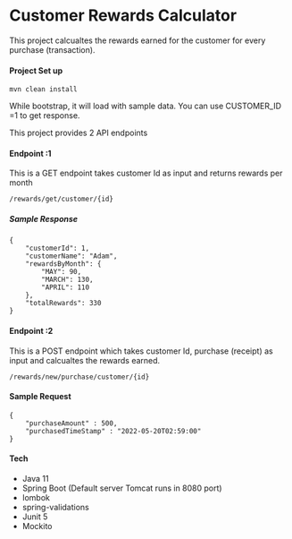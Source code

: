 
# Customer Rewards Calculator

This project calcualtes the rewards earned for the customer for every purchase (transaction). 

#### Project Set up
```'
mvn clean install
```
While bootstrap, it will load with sample data. You can use CUSTOMER_ID =1 to get response.


This project provides 2 API endpoints 

#### Endpoint :1 

This is a GET endpoint takes customer Id as input and returns rewards per month
```
/rewards/get/customer/{id}
```

##### Sample Response
```
{
    "customerId": 1,
    "customerName": "Adam",
    "rewardsByMonth": {
        "MAY": 90,
        "MARCH": 130,
        "APRIL": 110
    },
    "totalRewards": 330
}
```

#### Endpoint :2
This is a POST endpoint which takes customer Id, purchase (receipt) as input and calcualtes the rewards earned.

```
/rewards/new/purchase/customer/{id}
```

#### Sample Request

```
{
    "purchaseAmount" : 500,
    "purchasedTimeStamp" : "2022-05-20T02:59:00"
}
```

#### Tech
* Java 11
* Spring Boot (Default server Tomcat runs in 8080 port)
* lombok
* spring-validations
* Junit 5
* Mockito


